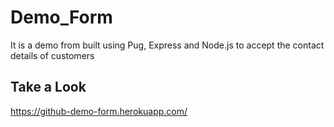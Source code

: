 # Demo_Form
It is a demo from built using Pug, Express and Node.js to accept the contact details of customers
## Take a Look
https://github-demo-form.herokuapp.com/

